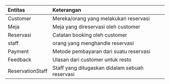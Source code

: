 | Entitas | Keterangan |
|:--------|:-----------|
| Customer | Mereka/orang yang melakukan reservasi |
| Meja | Meja yang direservasi oleh customer |
| Reservasi | Catatan booking oleh  customer |
| staff  | orang yang menghandle reservasi |
| Payment | Metode pembayaran dari suatu reservasi |
| Feedback | Ulasan dari customer untuk resto |
| ReservationStaff | Staff yang ditugaskan didalam sebuah reservasi|
